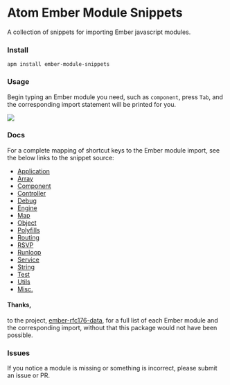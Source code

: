 # Atom Ember Module Snippets

A collection of snippets for importing Ember javascript modules.

### Install

`apm install ember-module-snippets`

### Usage

Begin typing an Ember module you need, such as `component`, press `Tab`, and the corresponding import statement will be printed for you.

![ ](http://res.cloudinary.com/dvc1fhbvs/image/upload/v1500129998/ember-module-snippets-demo-2_w7cq7q.gif "Atom ember module snippet demo")

### Docs

For a complete mapping of shortcut keys to the Ember module import, see the below links to the snippet source:

- [Application](https://github.com/jbailey4/atom-ember-module-snippets/blob/master/snippets/application.cson)
- [Array](https://github.com/jbailey4/atom-ember-module-snippets/blob/master/snippets/array.cson)
- [Component](https://github.com/jbailey4/atom-ember-module-snippets/blob/master/snippets/component.cson)
- [Controller](https://github.com/jbailey4/atom-ember-module-snippets/blob/master/snippets/controller.cson)
- [Debug](https://github.com/jbailey4/atom-ember-module-snippets/blob/master/snippets/debug.cson)
- [Engine](https://github.com/jbailey4/atom-ember-module-snippets/blob/master/snippets/engine.cson)
- [Map](https://github.com/jbailey4/atom-ember-module-snippets/blob/master/snippets/map.cson)
- [Object](https://github.com/jbailey4/atom-ember-module-snippets/blob/master/snippets/object.cson)
- [Polyfills](https://github.com/jbailey4/atom-ember-module-snippets/blob/master/snippets/polyfills.cson)
- [Routing](https://github.com/jbailey4/atom-ember-module-snippets/blob/master/snippets/routing.cson)
- [RSVP](https://github.com/jbailey4/atom-ember-module-snippets/blob/master/snippets/rsvp.cson)
- [Runloop](https://github.com/jbailey4/atom-ember-module-snippets/blob/master/snippets/runloop.cson)
- [Service](https://github.com/jbailey4/atom-ember-module-snippets/blob/master/snippets/service.cson)
- [String](https://github.com/jbailey4/atom-ember-module-snippets/blob/master/snippets/string.cson)
- [Test](https://github.com/jbailey4/atom-ember-module-snippets/blob/master/snippets/test.cson)
- [Utils](https://github.com/jbailey4/atom-ember-module-snippets/blob/master/snippets/utils.cson)
- [Misc.](https://github.com/jbailey4/atom-ember-module-snippets/blob/master/snippets/base.cson)


#### Thanks,

to the project, [ember-rfc176-data](https://github.com/ember-cli/ember-rfc176-data), for a full list of each Ember module and the corresponding import, without that this package would not have been possible.

### Issues

If you notice a module is missing or something is incorrect, please submit an issue or PR.
